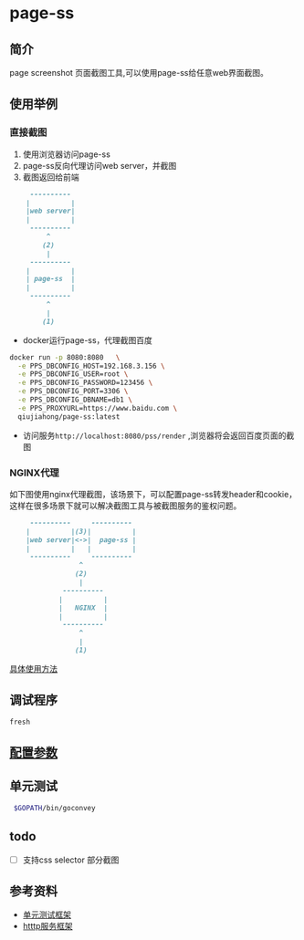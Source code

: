 # page-ss

## 简介

page screenshot 页面截图工具,可以使用page-ss给任意web界面截图。


## 使用举例

### 直接截图

1. 使用浏览器访问page-ss
2. page-ss反向代理访问web server，并截图
3. 截图返回给前端

```md
     ----------
    |          |
    |web server|
    |          |
     ----------
         ^
        (2)
         |
     ----------
    |          |
    | page-ss  |
    |          |
     ----------
         ^
         |
        (1)
```


* docker运行page-ss，代理截图百度

```bash 
docker run -p 8080:8080   \
  -e PPS_DBCONFIG_HOST=192.168.3.156 \
  -e PPS_DBCONFIG_USER=root \
  -e PPS_DBCONFIG_PASSWORD=123456 \
  -e PPS_DBCONFIG_PORT=3306 \
  -e PPS_DBCONFIG_DBNAME=db1 \
  -e PPS_PROXYURL=https://www.baidu.com \
  qiujiahong/page-ss:latest

```

* 访问服务``http://localhost:8080/pss/render`` ,浏览器将会返回百度页面的截图



### NGINX代理

如下图使用nginx代理截图，该场景下，可以配置page-ss转发header和cookie，这样在很多场景下就可以解决截图工具与被截图服务的鉴权问题。

```md
     ----------     ---------- 
    |          |(3)|          |
    |web server|<->|  page-ss |
    |          |   |          |
     ----------     ----------
                 ^
                (2)
                 |
             ----------
            |          |
            |   NGINX  |
            |          |
             ----------
                 ^
                 |
                (1)
```

[具体使用方法](docs/details.md)


## 调试程序 

```bash 
fresh 
```

## [配置参数](./docs/config.md)



## 单元测试

```bash
 $GOPATH/bin/goconvey
```


## todo 

- [ ] 支持css selector 部分截图


## 参考资料 

* [单元测试框架](https://github.com/smartystreets/goconvey/wiki/Documentation)
* [htttp服务框架](https://go-macaron.com/)